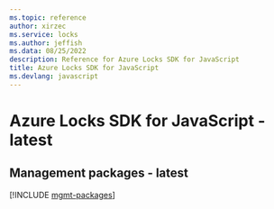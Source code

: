 ```yaml
---
ms.topic: reference
author: xirzec
ms.service: locks
ms.author: jeffish
ms.data: 08/25/2022
description: Reference for Azure Locks SDK for JavaScript
title: Azure Locks SDK for JavaScript
ms.devlang: javascript
---
```

# Azure Locks SDK for JavaScript - latest

## Management packages - latest
[!INCLUDE [mgmt-packages](locks-mgmt-index.md)]